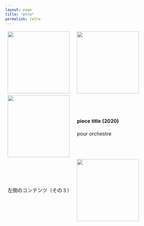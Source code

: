 ```yaml
---
layout: page
title: "etre"
permalink: /etre
---
```




<table style="border:none;">
  <tbody style="border:none;">
    <tr style="border:none;">
      <td style="border:none;"><img src="https://github.com/kbys88/kbys88.github.io/assets/142012962/e4834db3-b2be-4e9c-b1f0-8458be217a95" width="200" height="200"></td>
      <td style="border:none;"><img src="https://github.com/kbys88/kbys88.github.io/assets/142012962/e4834db3-b2be-4e9c-b1f0-8458be217a95" width="200" height="200"></td>
    </tr>
    <tr style="border:none;">
      <td style="border:none;"><img src="https://github.com/kbys88/kbys88.github.io/assets/142012962/e4834db3-b2be-4e9c-b1f0-8458be217a95" width="200" height="200"></td>
      <td style="border:none;"><body><h4>piece title (2020)</h4><p>pour orchestre</p></body></td>
    </tr>
    <tr style="border:none;">
      <td style="border:none;">左側のコンテンツ（その３）</td>
      <td style="border:none;"><img src="https://github.com/kbys88/kbys88.github.io/assets/142012962/e4834db3-b2be-4e9c-b1f0-8458be217a95" width="200" height="200"></td>
    </tr>
  </tbody>
</table>

